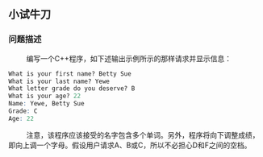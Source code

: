 ## 小试牛刀

### 问题描述

&nbsp;&nbsp;&nbsp;&nbsp;&nbsp;&nbsp;&nbsp;&nbsp;
编写一个C++程序，如下述输出示例所示的那样请求并显示信息：

```r
What is your first name? Betty Sue
What is your last name? Yewe
What letter grade do you deserve? B
What is your age? 22
Name: Yewe, Betty Sue
Grade: C
Age: 22
```

&nbsp;&nbsp;&nbsp;&nbsp;&nbsp;&nbsp;&nbsp;&nbsp;
注意，该程序应该接受的名字包含多个单词。另外，程序将向下调整成绩，即向上调一个字母。假设用户请求A、B或C，所以不必担心D和F之间的空档。


